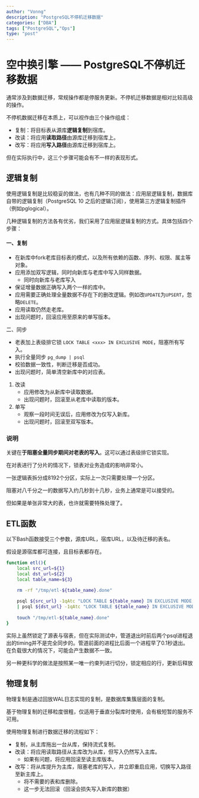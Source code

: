 ```yaml
---
author: "Vonng"
description: "PostgreSQL不停机迁移数据"
categories: ["DBA"]
tags: ["PostgreSQL","Ops"]
type: "post"
---
```




# 空中换引擎 —— PostgreSQL不停机迁移数据

通常涉及到数据迁移，常规操作都是停服务更新。不停机迁移数据是相对比较高级的操作。

不停机数据迁移在本质上，可以视作由三个操作组成：

* 复制：将目标表从源库**逻辑复制**到宿库。
* 改读：将应用**读取路径**由源库迁移到宿库上。
* 改写：将应用**写入路径**由源库迁移到宿库上。

但在实际执行中，这三个步骤可能会有不一样的表现形式。



## 逻辑复制

使用逻辑复制是比较稳妥的做法，也有几种不同的做法：应用层逻辑复制，数据库自带的逻辑复制（PostgreSQL 10 之后的逻辑订阅），使用第三方逻辑复制插件（例如pglogical）。

几种逻辑复制的方法各有优劣，我们采用了应用层逻辑复制的方式。具体包括四个步骤：

#### 一、复制

- 在新库中fork老库目标表的模式，以及所有依赖的函数、序列、权限、属主等对象。
- 应用添加双写逻辑，同时向新库与老库中写入同样数据。
  - 同时向新库与老库写入
- 保证增量数据正确写入两个一样的库中。
- 应用需要正确处理全量数据不存在下的删改逻辑。例如改`UPDATE`为`UPSERT`，忽略`DELETE`。
- 应用读取仍然走老库。
- 出现问题时，回滚应用至原来的单写版本。

二、同步

- 老表加上表级排它锁 `LOCK TABLE <xxx> IN EXCLUSIVE MODE`，阻塞所有写入。
- 执行全量同步 `pg_dump | psql`
- 校验数据一致性，判断迁移是否成功。
- 出现问题时，简单清空新库中的对应表。

1. 改读
   - 应用修改为从新库中读取数据。
   - 出现问题时，回滚至从老库中读取的版本。
2. 单写
   - 观察一段时间无误后，应用修改为仅写入新库。
   - 出现问题时，回滚至双写版本。

### 说明

关键在**于阻塞全量同步期间对老表的写入**。这可以通过表级排它锁实现。


在对表进行了分片的情况下，锁表对业务造成的影响非常小。

一张逻辑表拆分成8192个分区，实际上一次只需要处理一个分区。

阻塞对八千分之一的数据写入约几秒到十几秒，业务上通常是可以接受的。

但如果是单张非常大的表，也许就需要特殊处理了。



## ETL函数

以下Bash函数接受三个参数，源库URL，宿库URL，以及待迁移的表名。

假设是源宿库都可连接，且目标表都存在。

```bash
function etl(){
    local src_url=${1}
    local dst_url=${2}
    local table_name=${3}

    rm -rf "/tmp/etl-${table_name}.done"
    
    psql ${src_url} -1qAtc "LOCK TABLE ${table_name} IN EXCLUSIVE MODE;COPY ${table_name} TO STDOUT;" \
    | psql ${dst_url} -1qAtc "LOCK TABLE ${table_name} IN EXCLUSIVE MODE; TRUNCATE ${table_name}; COPY ${table_name} FROM STDIN;"
    
    touch "/tmp/etl-${table_name}.done"
}
```

实际上虽然锁定了源表与宿表，但在实际测试中，管道退出时前后两个psql进程退出的timing并不是完全同步的。管道前面的进程比后面一个进程早了0.1秒退出。在负载很大的情况下，可能会产生数据不一致。

另一种更科学的做法是按照某一唯一约束列进行切分，锁定相应的行，更新后释放



## 物理复制

物理复制是通过回放WAL日志实现的复制，是数据库集簇层面的复制。

基于物理复制的迁移粒度很粗，仅适用于垂直分裂库时使用，会有极短暂的服务不可用。

使用物理复制进行数据迁移的流程如下：

- 复制，从主库拖出一台从库，保持流式复制。
- 改读：将应用读取路径从主库改为从库，但写入仍然写入主库。
  - 如果有问题，将应用回滚至读主库版本。
- 改写：将从库提升为主库，阻塞老库的写入，并立即重启应用，切换写入路径至新主库上。
  - 将不需要的表和库删除。
  - 这一步无法回滚（回滚会损失写入新库的数据）

